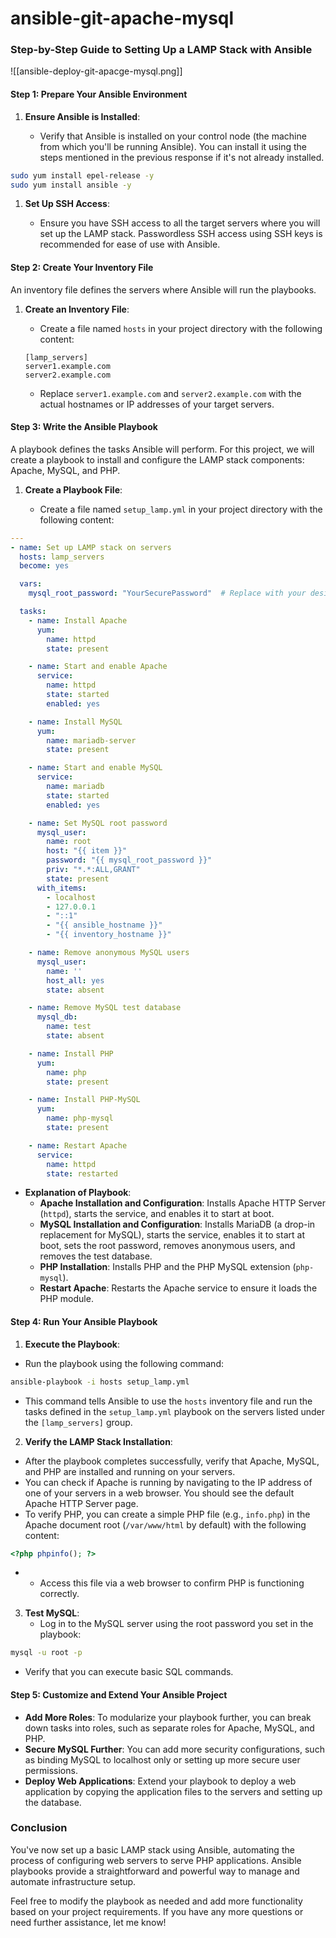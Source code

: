 # ansible-git-apache-mysql

### Step-by-Step Guide to Setting Up a LAMP Stack with Ansible
![[ansible-deploy-git-apacge-mysql.png]]

#### Step 1: Prepare Your Ansible Environment

1. **Ensure Ansible is Installed**:
    
    - Verify that Ansible is installed on your control node (the machine from which you'll be running Ansible). You can install it using the steps mentioned in the previous response if it's not already installed.

```bash
sudo yum install epel-release -y
sudo yum install ansible -y
```
1. **Set Up SSH Access**:
    
    - Ensure you have SSH access to all the target servers where you will set up the LAMP stack. Passwordless SSH access using SSH keys is recommended for ease of use with Ansible.

#### Step 2: Create Your Inventory File

An inventory file defines the servers where Ansible will run the playbooks.

1. **Create an Inventory File**:
    - Create a file named `hosts` in your project directory with the following content:

	```hosts
	[lamp_servers]
	server1.example.com
	server2.example.com
	```

	- Replace `server1.example.com` and `server2.example.com` with the actual hostnames or IP addresses of your target servers.

#### Step 3: Write the Ansible Playbook

A playbook defines the tasks Ansible will perform. For this project, we will create a playbook to install and configure the LAMP stack components: Apache, MySQL, and PHP.

1. **Create a Playbook File**:
    
    - Create a file named `setup_lamp.yml` in your project directory with the following content:

```yaml
---
- name: Set up LAMP stack on servers
  hosts: lamp_servers
  become: yes

  vars:
    mysql_root_password: "YourSecurePassword"  # Replace with your desired MySQL root password

  tasks:
    - name: Install Apache
      yum:
        name: httpd
        state: present

    - name: Start and enable Apache
      service:
        name: httpd
        state: started
        enabled: yes

    - name: Install MySQL
      yum:
        name: mariadb-server
        state: present

    - name: Start and enable MySQL
      service:
        name: mariadb
        state: started
        enabled: yes

    - name: Set MySQL root password
      mysql_user:
        name: root
        host: "{{ item }}"
        password: "{{ mysql_root_password }}"
        priv: "*.*:ALL,GRANT"
        state: present
      with_items:
        - localhost
        - 127.0.0.1
        - "::1"
        - "{{ ansible_hostname }}"
        - "{{ inventory_hostname }}"

    - name: Remove anonymous MySQL users
      mysql_user:
        name: ''
        host_all: yes
        state: absent

    - name: Remove MySQL test database
      mysql_db:
        name: test
        state: absent

    - name: Install PHP
      yum:
        name: php
        state: present

    - name: Install PHP-MySQL
      yum:
        name: php-mysql
        state: present

    - name: Restart Apache
      service:
        name: httpd
        state: restarted
```

 - **Explanation of Playbook**:
	 - **Apache Installation and Configuration**: Installs Apache HTTP Server (`httpd`), starts the service, and enables it to start at boot.
	 - **MySQL Installation and Configuration**: Installs MariaDB (a drop-in replacement for MySQL), starts the service, enables it to start at boot, sets the root password, removes anonymous users, and removes the test database.
	 - **PHP Installation**: Installs PHP and the PHP MySQL extension (`php-mysql`).
	 - **Restart Apache**: Restarts the Apache service to ensure it loads the PHP module.


#### Step 4: Run Your Ansible Playbook

1. **Execute the Playbook**:
    
- Run the playbook using the following command:
```bash
ansible-playbook -i hosts setup_lamp.yml
```
- This command tells Ansible to use the `hosts` inventory file and run the tasks defined in the `setup_lamp.yml` playbook on the servers listed under the `[lamp_servers]` group.

2. **Verify the LAMP Stack Installation**:

- After the playbook completes successfully, verify that Apache, MySQL, and PHP are installed and running on your servers.
- You can check if Apache is running by navigating to the IP address of one of your servers in a web browser. You should see the default Apache HTTP Server page.
- To verify PHP, you can create a simple PHP file (e.g., `info.php`) in the Apache document root (`/var/www/html` by default) with the following content:

```php
<?php phpinfo(); ?>
```

- - Access this file via a web browser to confirm PHP is functioning correctly.
3. **Test MySQL**:
    - Log in to the MySQL server using the root password you set in the playbook:
```bash
mysql -u root -p
```

- Verify that you can execute basic SQL commands.

#### Step 5: Customize and Extend Your Ansible Project

- **Add More Roles**: To modularize your playbook further, you can break down tasks into roles, such as separate roles for Apache, MySQL, and PHP.
- **Secure MySQL Further**: You can add more security configurations, such as binding MySQL to localhost only or setting up more secure user permissions.
- **Deploy Web Applications**: Extend your playbook to deploy a web application by copying the application files to the servers and setting up the database.

### Conclusion

You've now set up a basic LAMP stack using Ansible, automating the process of configuring web servers to serve PHP applications. Ansible playbooks provide a straightforward and powerful way to manage and automate infrastructure setup.

Feel free to modify the playbook as needed and add more functionality based on your project requirements. If you have any more questions or need further assistance, let me know!
